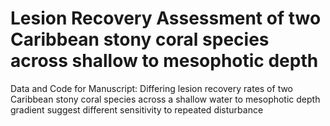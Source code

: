 # Lesion Recovery Assessment of two Caribbean stony coral species across shallow to mesophotic depth
Data and Code for Manuscript: Differing lesion recovery rates of two Caribbean stony coral species across a shallow water to mesophotic depth gradient suggest different sensitivity to repeated disturbance

